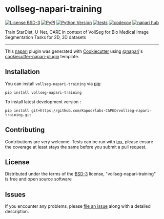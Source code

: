 # vollseg-napari-training

[![License BSD-3](https://img.shields.io/pypi/l/vollseg-napari-training.svg?color=green)](https://github.com/Kapoorlabs-CAPED/vollseg-napari-training/raw/main/LICENSE)
[![PyPI](https://img.shields.io/pypi/v/vollseg-napari-training.svg?color=green)](https://pypi.org/project/vollseg-napari-training)
[![Python Version](https://img.shields.io/pypi/pyversions/vollseg-napari-training.svg?color=green)](https://python.org)
[![tests](https://github.com/Kapoorlabs-CAPED/vollseg-napari-training/workflows/tests/badge.svg)](https://github.com/Kapoorlabs-CAPED/vollseg-napari-training/actions)
[![codecov](https://codecov.io/gh/Kapoorlabs-CAPED/vollseg-napari-training/branch/main/graph/badge.svg)](https://codecov.io/gh/Kapoorlabs-CAPED/vollseg-napari-training)
[![napari hub](https://img.shields.io/endpoint?url=https://api.napari-hub.org/shields/vollseg-napari-training)](https://napari-hub.org/plugins/vollseg-napari-training)

Train StarDist, U-Net, CARE in context of VollSeg for Bio Medical Image Segmentation Tasks for 2D, 3D datasets

----------------------------------

This [napari] plugin was generated with [Cookiecutter] using [@napari]'s [cookiecutter-napari-plugin] template.

<!--
Don't miss the full getting started guide to set up your new package:
https://github.com/napari/cookiecutter-napari-plugin#getting-started

and review the napari docs for plugin developers:
https://napari.org/stable/plugins/index.html
-->

## Installation

You can install `vollseg-napari-training` via [pip]:

    pip install vollseg-napari-training



To install latest development version :

    pip install git+https://github.com/Kapoorlabs-CAPED/vollseg-napari-training.git


## Contributing

Contributions are very welcome. Tests can be run with [tox], please ensure
the coverage at least stays the same before you submit a pull request.

## License

Distributed under the terms of the [BSD-3] license,
"vollseg-napari-training" is free and open source software

## Issues

If you encounter any problems, please [file an issue] along with a detailed description.

[napari]: https://github.com/napari/napari
[Cookiecutter]: https://github.com/audreyr/cookiecutter
[@napari]: https://github.com/napari
[MIT]: http://opensource.org/licenses/MIT
[BSD-3]: http://opensource.org/licenses/BSD-3-Clause
[GNU GPL v3.0]: http://www.gnu.org/licenses/gpl-3.0.txt
[GNU LGPL v3.0]: http://www.gnu.org/licenses/lgpl-3.0.txt
[Apache Software License 2.0]: http://www.apache.org/licenses/LICENSE-2.0
[Mozilla Public License 2.0]: https://www.mozilla.org/media/MPL/2.0/index.txt
[cookiecutter-napari-plugin]: https://github.com/napari/cookiecutter-napari-plugin

[file an issue]: https://github.com/Kapoorlabs-CAPED/vollseg-napari-training/issues

[napari]: https://github.com/napari/napari
[tox]: https://tox.readthedocs.io/en/latest/
[pip]: https://pypi.org/project/pip/
[PyPI]: https://pypi.org/
